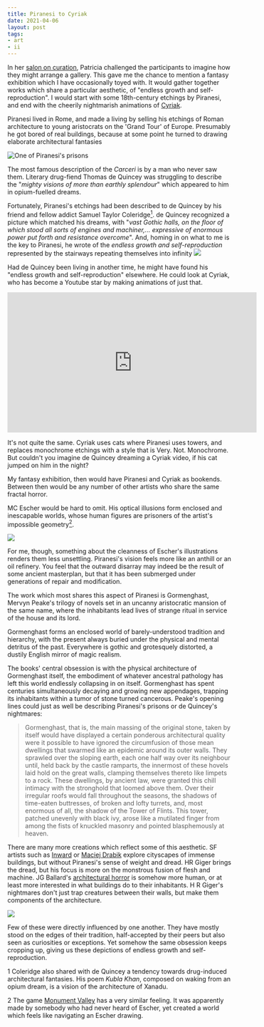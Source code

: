 ```yaml
---
title: Piranesi to Cyriak
date: 2021-04-06
layout: post
tags:
- art
- ii
---
```




In her [salon on curation](http://notebook.ohuiginn.net/curation/), Patricia challenged the participants to imagine how they might arrange a gallery. This gave me the chance to mention a fantasy exhibition which I have occasionally toyed with. It would gather together works which share a particular aesthetic, of "endless growth and self-reproduction". I would start with some 18th-century etchings by Piranesi, and end with the cheerily nightmarish animations of [Cyriak](http://cyriak.co.uk/animation/about/).



Piranesi lived in Rome, and made a living by selling his etchings of Roman architecture to young aristocrats on the 'Grand Tour' of Europe. Presumably he got bored of real buildings, because at some point he turned to drawing elaborate architectural fantasies



![One of Piranesi's prisons](https://upload.wikimedia.org/wikipedia/commons/1/1f/Giovanni_Battista_Piranesi_-_Le_Carceri_d%27Invenzione_-_Second_Edition_-_1761_-_13_-_The_Well.jpg)



The most famous description of the *Carceri* is by a man who never saw them. Literary drug-fiend Thomas de Quincey was struggling to describe the "*mighty visions of more than earthly splendour*" which appeared to him in opium-fuelled dreams. 

Fortunately, Piranesi's etchings had been described to de Quincey by his friend and fellow addict Samuel Taylor Coleridge<a href="#fn1"><sup>1</sup></a>. de Quincey recognized a picture which matched his dreams, with "*vast Gothic halls, on the floor of which stood all sorts of engines and machiner,... expressive of enormous power put forth and resistance overcome*". And, homing in on what to me is the key to Piranesi, he wrote of the *endless growth and self-reproduction* represented by the stairways repeating themselves into infinity
![](https://upload.wikimedia.org/wikipedia/commons/5/5a/Giovanni_Battista_Piranesi_-_Le_Carceri_d%27Invenzione_-_Second_Edition_-_1761_-_07_-_The_Drawbridge.jpg)

Had de Quincey been living in another time, he might have found his "endless growth and self-reproduction" elsewhere. He could look at Cyriak, who has become a Youtube star by making animations of just that.

<iframe width="560" height="315" src="https://www.youtube.com/embed/UK9_h5Iku64?start=231" title="YouTube video player" frameborder="0" allow="accelerometer; autoplay; clipboard-write; encrypted-media; gyroscope; picture-in-picture" allowfullscreen></iframe>



It's not quite the same. Cyriak uses cats where Piranesi uses towers, and replaces monochrome etchings with a style that is Very. Not. Monochrome. But couldn't you imagine de Quincey dreaming a Cyriak video, if his cat jumped on him in the night?

My fantasy exhibition, then would have Piranesi and Cyriak as bookends. Between then would be any number of other artists who share the same fractal horror.

MC Escher would be hard to omit. His optical illusions form enclosed and inescapable worlds, whose human figures are prisoners of the artist's impossible geometry<a href="#fn2"><sup>2</sup></a>.

![](http://ohuiginn.net/images/escher.jpg)



 For me, though, something about the cleanness of Escher's illustrations renders them less unsettling. Piranesi's vision feels more like an anthill or an oil refinery. You feel that the outward disarray may indeed be the result of some ancient masterplan, but that it has been submerged under generations of repair and modification.

The work which most shares this aspect of Piranesi is Gormenghast, Mervyn Peake's trilogy of novels set in an uncanny aristocratic mansion of the same name, where the inhabitants lead lives of strange ritual in service of the house and its lord.

Gormenghast forms an enclosed world of barely-understood tradition and hierarchy, with the present always buried under the physical and mental detritus of the past. Everywhere is gothic and grotesquely distorted, a dustily English mirror of magic realism.

The books' central obsession is with the physical architecture of Gormenghast itself, the embodiment of whatever ancestral pathology has left this world endlessly collapsing in on itself. Gormenghast has spent centuries simultaneously decaying and growing new appendages, trapping its inhabitants within a tumor of stone turned cancerous. Peake's opening lines could just as well be describing Piranesi's prisons or de Quincey's nightmares:

> Gormenghast, that is, the main massing of the original stone, taken by itself would have displayed a certain ponderous architectural quality were it possible to have ignored the circumfusion of those mean dwellings that swarmed like an epidemic around its outer walls. They sprawled over the sloping earth, each one half way over its neighbour until, held back by the castle ramparts, the innermost of these hovels laid hold on the great walls, clamping themselves thereto like limpets to a rock. These dwellings, by ancient law, were granted this chill intimacy with the stronghold that loomed above them. Over their irregular roofs would fall throughout the seasons, the shadows of time-eaten buttresses, of broken and lofty turrets, and, most enormous of all, the shadow of the Tower of Flints. This tower, patched unevenly with black ivy, arose like a mutilated finger from among the fists of knuckled masonry and pointed blasphemously at heaven.



There are many more creations which reflect some of this aesthetic. SF artists such as [Inward](https://designyoutrust.com/2020/01/the-3d-artist-inward-brings-to-light-sublime-cyberpunk-worlds/) or [Maciej Drabik](https://maciejdrabik.artstation.com/projects) explore cityscapes of immense buildings, but without Piranesi's sense of weight and dread. HR Giger brings the dread, but his focus is more on the monstrous fusion of flesh and machine. JG Ballard's [architectural horror](https://www.bldgblog.com/2018/12/submarine-psychiatry/) is somehow more human, or at least more interested in what buildings do to their inhabitants. H R Giger's nightmares don't just trap creatures between their walls, but make them components of the architecture.

![](http://ohuiginn.net/images/giger_dune.webp)



Few of these were directly influenced by one another. They have mostly stood on the edges of their tradition, half-accepted by their peers but also seen as curiosities or exceptions. Yet somehow the same obsession keeps cropping up, giving us these depictions of endless growth and self-reproduction.







<a id="fn1">1</a> Coleridge also shared with de Quincey a tendency towards drug-induced architectural fantasies. His poem *Kubla Khan*, composed on waking from an opium dream, is a vision of the architecture of Xanadu.



<a id="fn2">2</a> The game [Monument Valley](https://www.monumentvalleygame.com/mv2) has a very similar feeling. It was apparently made by somebody who had never heard of Escher, yet created a world which feels like navigating an Escher drawing.

